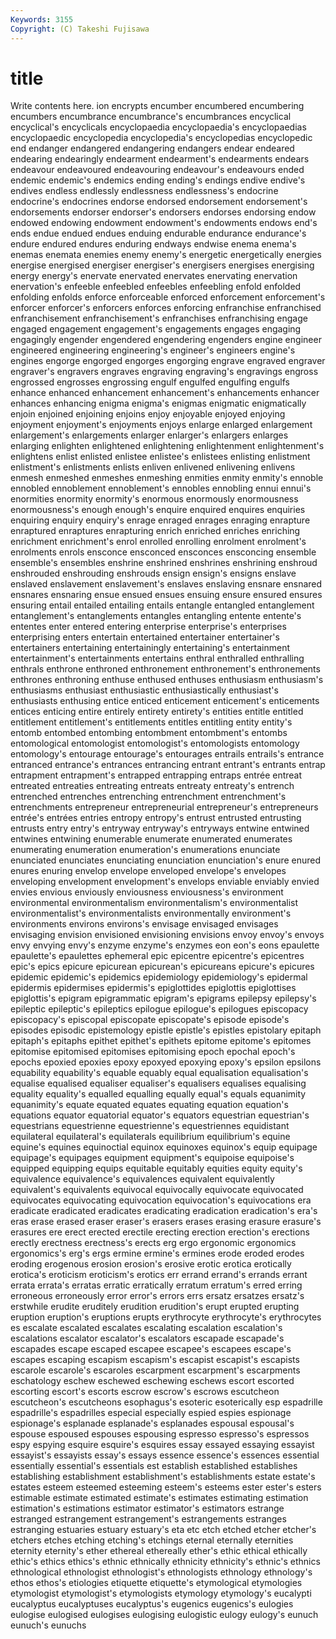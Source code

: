 ```yaml
---
Keywords: 3155 
Copyright: (C) Takeshi Fujisawa
---
```


# title

Write contents here.
ion encrypts encumber encumbered encumbering
encumbers encumbrance encumbrance's encumbrances encyclical encyclical's encyclicals encyclopaedia encyclopaedia's encyclopaedias
encyclopaedic encyclopedia encyclopedia's encyclopedias encyclopedic end endanger endangered endangering endangers
endear endeared endearing endearingly endearment endearment's endearments endears endeavour endeavoured
endeavouring endeavour's endeavours ended endemic endemic's endemics ending ending's endings
endive endive's endives endless endlessly endlessness endlessness's endocrine endocrine's endocrines
endorse endorsed endorsement endorsement's endorsements endorser endorser's endorsers endorses endorsing
endow endowed endowing endowment endowment's endowments endows end's ends endue
endued endues enduing endurable endurance endurance's endure endured endures enduring
endways endwise enema enema's enemas enemata enemies enemy enemy's energetic
energetically energies energise energised energiser energiser's energisers energises energising energy
energy's enervate enervated enervates enervating enervation enervation's enfeeble enfeebled enfeebles
enfeebling enfold enfolded enfolding enfolds enforce enforceable enforced enforcement enforcement's
enforcer enforcer's enforcers enforces enforcing enfranchise enfranchised enfranchisement enfranchisement's enfranchises
enfranchising engage engaged engagement engagement's engagements engages engaging engagingly engender
engendered engendering engenders engine engineer engineered engineering engineering's engineer's engineers
engine's engines engorge engorged engorges engorging engrave engraved engraver engraver's
engravers engraves engraving engraving's engravings engross engrossed engrosses engrossing engulf
engulfed engulfing engulfs enhance enhanced enhancement enhancement's enhancements enhancer enhances
enhancing enigma enigma's enigmas enigmatic enigmatically enjoin enjoined enjoining enjoins
enjoy enjoyable enjoyed enjoying enjoyment enjoyment's enjoyments enjoys enlarge enlarged
enlargement enlargement's enlargements enlarger enlarger's enlargers enlarges enlarging enlighten enlightened
enlightening enlightenment enlightenment's enlightens enlist enlisted enlistee enlistee's enlistees enlisting
enlistment enlistment's enlistments enlists enliven enlivened enlivening enlivens enmesh enmeshed
enmeshes enmeshing enmities enmity enmity's ennoble ennobled ennoblement ennoblement's ennobles
ennobling ennui ennui's enormities enormity enormity's enormous enormously enormousness enormousness's
enough enough's enquire enquired enquires enquiries enquiring enquiry enquiry's enrage
enraged enrages enraging enrapture enraptured enraptures enrapturing enrich enriched enriches
enriching enrichment enrichment's enrol enrolled enrolling enrolment enrolment's enrolments enrols
ensconce ensconced ensconces ensconcing ensemble ensemble's ensembles enshrine enshrined enshrines
enshrining enshroud enshrouded enshrouding enshrouds ensign ensign's ensigns enslave enslaved
enslavement enslavement's enslaves enslaving ensnare ensnared ensnares ensnaring ensue ensued
ensues ensuing ensure ensured ensures ensuring entail entailed entailing entails
entangle entangled entanglement entanglement's entanglements entangles entangling entente entente's ententes
enter entered entering enterprise enterprise's enterprises enterprising enters entertain entertained
entertainer entertainer's entertainers entertaining entertainingly entertaining's entertainment entertainment's entertainments entertains
enthral enthralled enthralling enthrals enthrone enthroned enthronement enthronement's enthronements enthrones
enthroning enthuse enthused enthuses enthusiasm enthusiasm's enthusiasms enthusiast enthusiastic enthusiastically
enthusiast's enthusiasts enthusing entice enticed enticement enticement's enticements entices enticing
entire entirely entirety entirety's entities entitle entitled entitlement entitlement's entitlements
entitles entitling entity entity's entomb entombed entombing entombment entombment's entombs
entomological entomologist entomologist's entomologists entomology entomology's entourage entourage's entourages entrails
entrails's entrance entranced entrance's entrances entrancing entrant entrant's entrants entrap
entrapment entrapment's entrapped entrapping entraps entrée entreat entreated entreaties entreating
entreats entreaty entreaty's entrench entrenched entrenches entrenching entrenchment entrenchment's entrenchments
entrepreneur entrepreneurial entrepreneur's entrepreneurs entrée's entrées entries entropy entropy's entrust
entrusted entrusting entrusts entry entry's entryway entryway's entryways entwine entwined
entwines entwining enumerable enumerate enumerated enumerates enumerating enumeration enumeration's enumerations
enunciate enunciated enunciates enunciating enunciation enunciation's enure enured enures enuring
envelop envelope enveloped envelope's envelopes enveloping envelopment envelopment's envelops enviable
enviably envied envies envious enviously enviousness enviousness's environment environmental environmentalism
environmentalism's environmentalist environmentalist's environmentalists environmentally environment's environments environs environs's envisage
envisaged envisages envisaging envision envisioned envisioning envisions envoy envoy's envoys
envy envying envy's enzyme enzyme's enzymes eon eon's eons epaulette
epaulette's epaulettes ephemeral epic epicentre epicentre's epicentres epic's epics epicure
epicurean epicurean's epicureans epicure's epicures epidemic epidemic's epidemics epidemiology epidemiology's
epidermal epidermis epidermises epidermis's epiglottides epiglottis epiglottises epiglottis's epigram epigrammatic
epigram's epigrams epilepsy epilepsy's epileptic epileptic's epileptics epilogue epilogue's epilogues
episcopacy episcopacy's episcopal episcopate episcopate's episode episode's episodes episodic epistemology
epistle epistle's epistles epistolary epitaph epitaph's epitaphs epithet epithet's epithets
epitome epitome's epitomes epitomise epitomised epitomises epitomising epoch epochal epoch's
epochs epoxied epoxies epoxy epoxyed epoxying epoxy's epsilon epsilons equability
equability's equable equably equal equalisation equalisation's equalise equalised equaliser equaliser's
equalisers equalises equalising equality equality's equalled equalling equally equal's equals
equanimity equanimity's equate equated equates equating equation equation's equations equator
equatorial equator's equators equestrian equestrian's equestrians equestrienne equestrienne's equestriennes equidistant
equilateral equilateral's equilaterals equilibrium equilibrium's equine equine's equines equinoctial equinox
equinoxes equinox's equip equipage equipage's equipages equipment equipment's equipoise equipoise's
equipped equipping equips equitable equitably equities equity equity's equivalence equivalence's
equivalences equivalent equivalently equivalent's equivalents equivocal equivocally equivocate equivocated equivocates
equivocating equivocation equivocation's equivocations era eradicate eradicated eradicates eradicating eradication
eradication's era's eras erase erased eraser eraser's erasers erases erasing
erasure erasure's erasures ere erect erected erectile erecting erection erection's
erections erectly erectness erectness's erects erg ergo ergonomic ergonomics ergonomics's
erg's ergs ermine ermine's ermines erode eroded erodes eroding erogenous
erosion erosion's erosive erotic erotica erotically erotica's eroticism eroticism's erotics
err errand errand's errands errant errata errata's erratas erratic erratically
erratum erratum's erred erring erroneous erroneously error error's errors errs
ersatz ersatzes ersatz's erstwhile erudite eruditely erudition erudition's erupt erupted
erupting eruption eruption's eruptions erupts erythrocyte erythrocyte's erythrocytes es escalate
escalated escalates escalating escalation escalation's escalations escalator escalator's escalators escapade
escapade's escapades escape escaped escapee escapee's escapees escape's escapes escaping
escapism escapism's escapist escapist's escapists escarole escarole's escaroles escarpment escarpment's
escarpments eschatology eschew eschewed eschewing eschews escort escorted escorting escort's
escorts escrow escrow's escrows escutcheon escutcheon's escutcheons esophagus's esoteric esoterically
esp espadrille espadrille's espadrilles especial especially espied espies espionage espionage's
esplanade esplanade's esplanades espousal espousal's espouse espoused espouses espousing espresso
espresso's espressos espy espying esquire esquire's esquires essay essayed essaying
essayist essayist's essayists essay's essays essence essence's essences essential essentially
essential's essentials est establish established establishes establishing establishment establishment's establishments
estate estate's estates esteem esteemed esteeming esteem's esteems ester ester's
esters estimable estimate estimated estimate's estimates estimating estimation estimation's estimations
estimator estimator's estimators estrange estranged estrangement estrangement's estrangements estranges estranging
estuaries estuary estuary's eta etc etch etched etcher etcher's etchers
etches etching etching's etchings eternal eternally eternities eternity eternity's ether
ethereal ethereally ether's ethic ethical ethically ethic's ethics ethics's ethnic
ethnically ethnicity ethnicity's ethnic's ethnics ethnological ethnologist ethnologist's ethnologists ethnology
ethnology's ethos ethos's etiologies etiquette etiquette's etymological etymologies etymologist etymologist's
etymologists etymology etymology's eucalypti eucalyptus eucalyptuses eucalyptus's eugenics eugenics's eulogies
eulogise eulogised eulogises eulogising eulogistic eulogy eulogy's eunuch eunuch's eunuchs
